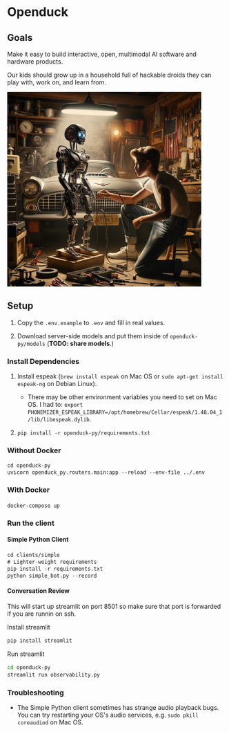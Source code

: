 # Openduck

## Goals

Make it easy to build interactive, open, multimodal AI software and hardware products.

Our kids should grow up in a household full of hackable droids they can play with, work on, and learn from.

<img src="goal.webp" width="450px"/>

## Setup

1. Copy the `.env.example` to `.env` and fill in real values.

2. Download server-side models and put them inside of `openduck-py/models` (**TODO: share models**.)

### Install Dependencies

1. Install espeak (`brew install espeak` on Mac OS or `sudo apt-get install espeak-ng` on Debian Linux).
   
   - There may be other environment variables you need to set on Mac OS. I had to: `export PHONEMIZER_ESPEAK_LIBRARY=/opt/homebrew/Cellar/espeak/1.48.04_1/lib/libespeak.dylib`.
     
3. `pip install -r openduck-py/requirements.txt`

### Without Docker

```
cd openduck-py
uvicorn openduck_py.routers.main:app --reload --env-file ../.env
```

### With Docker

`docker-compose up`

### Run the client

#### Simple Python Client

```
cd clients/simple
# Lighter-weight requirements
pip install -r requirements.txt
python simple_bot.py --record
```

#### Conversation Review
This will start up streamlit on port 8501 so make sure that port is forwarded if you are runnin on ssh. 

Install streamlit
```bash
pip install streamlit
```

Run streamlit
```bash
cd openduck-py
streamlit run observability.py
```

### Troubleshooting

- The Simple Python client sometimes has strange audio playback bugs. You can try restarting your OS's audio services, e.g. `sudo pkill coreaudiod` on Mac OS.
